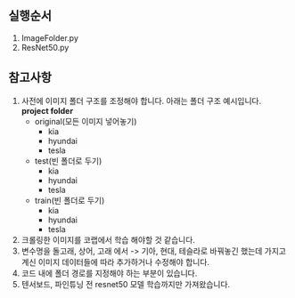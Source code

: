 ## 실행순서
1. ImageFolder.py
2. ResNet50.py

## 참고사항
1. 사전에 이미지 폴더 구조를 조정해야 합니다. 아래는 폴더 구조 예시입니다.   
   **project folder**
    - original(모든 이미지 넣어놓기)
      - kia
      - hyundai
      - tesla
    - test(빈 폴더로 두기)
      - kia
      - hyundai
      - tesla
    - train(빈 폴더로 두기)
      - kia
      - hyundai
      - tesla
2. 크롤링한 이미지를 코랩에서 학습 해야할 것 같습니다.
3. 변수명을 돌고래, 상어, 고래 에서 -> 기아, 현대, 테슬라로 바꿔놓긴 했는데 가지고 계신 이미지 데이터들에 따라 추가하거나 수정해야 합니다.
4. 코드 내에 폴더 경로를 지정해야 하는 부분이 있습니다.
5. 텐서보드, 파인튜닝 전 resnet50 모델 학습까지만 가져왔습니다.